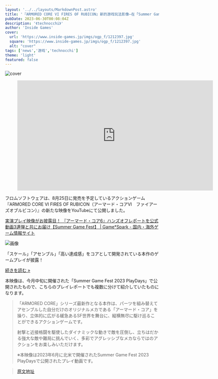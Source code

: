 ```yaml
---
layout: '../../layouts/MarkdownPost.astro'
title: '『ARMORED CORE VI FIRES OF RUBICON』新的游戏玩法影像―在「Summer Game Fest 2023 PlayDays」上公开'
pubDate: 2023-06-30T00:08:04Z
description: '《technocchi》'
author: 'Inside Games'
cover:
  url: 'https://www.inside-games.jp/imgs/ogp_f/1212397.jpg'
  square: 'https://www.inside-games.jp/imgs/ogp_f/1212397.jpg'
  alt: "cover"
tags: ['news','游戏','technocchi']
theme: 'light'
featured: false
---
```


![cover](https://www.inside-games.jp/imgs/ogp_f/1212397.jpg)

<figure class="ctms-editor-youtube"><iframe src="https://www.youtube.com/embed/eV42ueUq6To?rel=0" width="640" height="360" max-width="100%" frameborder="0" allow="accelerometer; autoplay; encrypted-media; gyroscope; picture-in-picture" allowfullscreen=""></iframe></figure>

フロムソフトウェアは、8月25日に発売を予定しているアクションゲーム『ARMORED CORE VI FIRES OF RUBICON（アーマード・コアVI　ファイアーズオブルビコン）』の新たな映像をYouTubeにて公開しました。

[実演プレイ映像がお披露目！ 『アーマード・コア6』ハンズオフレポートを公式動画3連弾と共にお届け【Summer Game Fest】 | Game*Spark - 国内・海外ゲーム情報サイト](https://www.gamespark.jp/article/2023/06/14/131124.html)

![画像](https://www.inside-games.jp/imgs/zoom/1212404.jpg)

「スケール」「アセンブル」「高い達成感」をコアとして開発されている本作のゲームプレイが披露！

[続きを読む »](https://www.gamespark.jp/article/2023/06/14/131124.html)

本映像は、今月中旬に開催された「Summer Game Fest 2023 PlayDays」で公開されたもので、こちらのプレイレポートでも複数に分けて紹介していたものになります。

> 「ARMORED CORE」シリーズ最新作となる本作は、パーツを組み替えてアセンブルした自分だけのオリジナルメカである「アーマード・コア」を操り、立体的に広がる緩急あるSF世界を舞台に、縦横無尽に駆け巡ることができるアクションゲームです。
>
> 射撃と近接格闘を駆使したダイナミックな動きで敵を圧倒し、立ちはだかる強大な敵や難局に挑んでいく、多彩でアグレッシブなメカならではのアクションをお楽しみいただけます。
>
> ※本映像は2023年6月に北米で開催されたSummer Game Fest 2023 PlayDaysで公開されたプレイ動画です。

>[原文地址](https://www.inside-games.jp/article/2023/06/30/146904.html)  